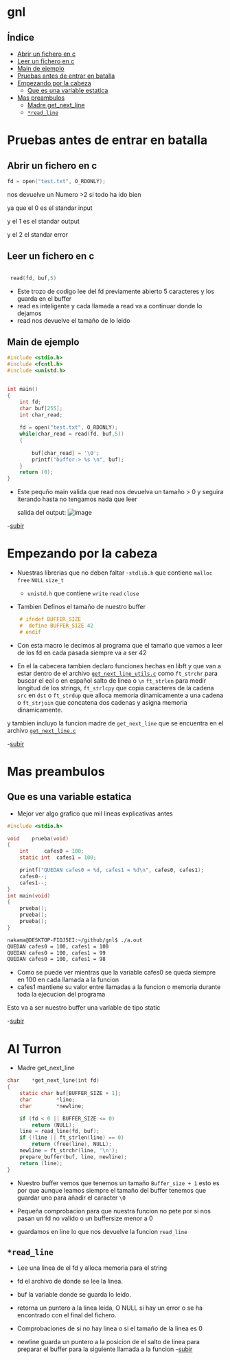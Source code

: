 # gnl

## Índice

- [Abrir un fichero en c](#abrir-un-fichero-en-c)
- [Leer un fichero en c](#leer-un-fichero-en-c)
- [Main de ejemplo](#main-de-ejemplo)
- [Pruebas antes de entrar en batalla](#pruebas-antes-de-entrar-en-batalla)
- [Empezando por la cabeza](#empezando-por-la-cabeza)
	- [Que es una variable estatica](#que-es-una-variable-estatica)
- [Mas preambulos](#mas-preambulos)
	- [Madre get_next_line](#madre-get_next_line)
	- [`*read_line`](#read_line)


# Pruebas antes de entrar en batalla 

## Abrir un fichero en c 

```c
fd = open("test.txt", O_RDONLY);
```
nos devuelve un Numero >2 si todo ha ido bien 

ya que el 0 es el standar input

y el 1 es el standar output

y el 2 el standar error

## Leer un fichero en c 

```c

 read(fd, buf,5)
```
- Este trozo de codigo lee del fd previamente abierto 5 caracteres y los guarda en el buffer
- read es inteligente y cada llamada a read va a continuar donde lo dejamos 
- read nos devuelve el tamaño de lo leido

## Main de ejemplo

```c
#include <stdio.h>
#include <fcntl.h>
#include <unistd.h>


int main()
{
	int fd;
	char buf[255];
	int char_read;
	
	fd = open("test.txt", O_RDONLY);
	while(char_read = read(fd, buf,5))
	{
		
		buf[char_read] = '\0';
		printf("buffer-> %s \n", buf);
	}
	return (0);
}
```
- Este pequño main valida que read nos devuelva un tamaño > 0  y seguira iterando hasta no tengamos nada que leer

  salida del output:
  ![image](https://github.com/nakamavg/gnl/assets/7202262/2756bdb1-072a-43c1-9393-a0a764d2632d)

-[subir](#gnl)
# Empezando por la cabeza 

- Nuestras librerias que no deben faltar
	-`stdlib.h` que contiene `malloc` `free` `NULL` `size_t` 
	- `unistd.h` que contiene `write` `read` `close`

- Tambien Definos el tamaño de nuestro buffer 

```c
	# ifndef BUFFER_SIZE
	#  define BUFFER_SIZE 42
	# endif
```
- Con esta macro le decimos al programa que el tamaño que vamos a leer de los fd en cada pasada siempre va a ser 42

- En el la cabecera tambien declaro funciones hechas en libft y que van a estar dentro de el archivo [`get_next_line_utils.c`](get_next_line_utils.c) como `ft_strchr` para buscar el eol o en español salto de linea o `\n` `ft_strlen` para medir longitud de los strings, `ft_strlcpy` que copia caracteres de la cadena `src` en `dst` o `ft_strdup` que alloca memoria dinamicamente a una cadena o `ft_strjoin` que concatena dos cadenas y asigna memoria dinamicamente.

y tambien incluyo la funcion madre de `get_next_line` que se encuentra en el archivo [`get_next_line.c`](get_next_line.c)

-[subir](#gnl)
# Mas preambulos 
## Que es una variable estatica

- Mejor ver algo grafico que mil lineas explicativas antes
```c
#include <stdio.h>

void	prueba(void)
{
	int		cafes0 = 100;
	static int	cafes1 = 100;

	printf("QUEDAN cafes0 = %d, cafes1 = %d\n", cafes0, cafes1);
	cafes0--;
	cafes1--;
}
int main(void)
{
	prueba();
	prueba();
	prueba();
}
```
``` bash
nakama@DESKTOP-FIDJ5EI:~/github/gnl$ ./a.out 
QUEDAN cafes0 = 100, cafes1 = 100
QUEDAN cafes0 = 100, cafes1 = 99
QUEDAN cafes0 = 100, cafes1 = 98
```
- Como se puede ver mientras que la variable cafes0 se queda siempre en 100 en cada llamada a la funcion 
- cafes1 mantiene su valor entre llamadas a la funcion o memoria durante toda la ejecucion del programa

Esto va a ser nuestro buffer una variable de tipo static 

-[subir](#gnl)
# Al Turron 

- Madre get_next_line

```c
char	*get_next_line(int fd)
{
	static char	buf[BUFFER_SIZE + 1];
	char		*line;
	char		*newline;

	if (fd < 0 || BUFFER_SIZE <= 0)
		return (NULL);
	line = read_line(fd, buf);
	if (!line || ft_strlen(line) == 0)
		return (free(line), NULL);
	newline = ft_strchr(line, '\n');
	prepare_buffer(buf, line, newline);
	return (line);
}
```
- Nuestro buffer vemos que tenemos un tamaño `Buffer_size + 1`
esto es por que aunque leamos siempre el tamaño del buffer tenemos que guardar uno para añadir el caracter `\0`

- Pequeña comprobacion para que nuestra funcion no pete por si nos pasan un fd no valido o un buffersize menor a 0

- guardamos en line lo que nos devuelve la funcion `read_line` 

## `*read_line`

 - Lee una linea de el fd y alloca memoria para el string 
 - fd el archivo de donde se lee la linea.
 - buf la variable donde se guarda lo leido.
 - retorna un puntero a la linea leida, O NULL si hay un error o se ha encontrado con el final del fichero.

- Comprobaciones de si no hay linea o si el tamaño de la linea es 0 

- newline guarda un puntero a la posicion de el salto de linea para preparar el buffer para la siguiente llamada a la funcion
-[subir](#gnl)




